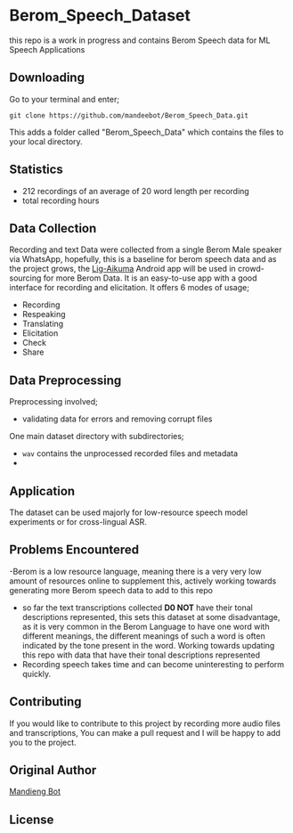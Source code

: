 # Berom_Speech_Dataset
this repo is a work in progress and contains Berom Speech data for ML Speech Applications


## Downloading

Go to your terminal and enter;

```git
git clone https://github.com/mandeebot/Berom_Speech_Data.git
```

This adds a folder called "Berom_Speech_Data" which contains the files to your local directory.

## Statistics

- 212 recordings of an average of 20 word length per recording
- total recording hours

## Data Collection
Recording and text Data were collected from a single Berom Male speaker via WhatsApp, hopefully, this is a baseline for berom speech data and as the project grows, 
the [Lig-Aikuma](https://lig-aikuma.imag.fr/tutorial/) Android app will be used in crowd-sourcing for more Berom Data. It is an easy-to-use app with a good interface for recording and elicitation. It offers 6 modes of usage;

- Recording
- Respeaking
- Translating
- Elicitation
- Check
- Share


## Data Preprocessing

Preprocessing involved;

- validating data for errors and removing corrupt files

One main dataset directory with subdirectories;

- `wav` contains the unprocessed recorded files and metadata
- 



## Application

The dataset can be used majorly for low-resource speech model experiments or for cross-lingual ASR.

## Problems Encountered
-Berom is a low resource language, meaning there is a very very low amount of resources online to supplement this, actively working towards generating more Berom speech data to add to this repo
- so far the text transcriptions collected **D0 NOT** have their  tonal descriptions represented, this sets this dataset at some disadvantage, as it is very common in the Berom Language to have one word with different meanings, the different meanings of such a word is often indicated by the tone present in the word. Working towards updating this repo with data that have their tonal descriptions represented
- Recording speech takes time and can become uninteresting to perform quickly.

## Contributing

If you would like to contribute to this project by recording more audio files and transcriptions, You can make a pull request and I will be happy to add you to the project.

## Original Author

[Mandieng Bot](http://mandeebot.github.io/)

## License
